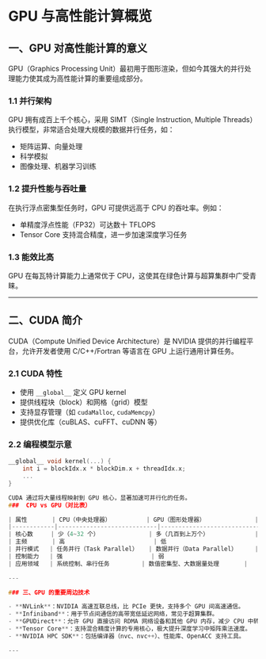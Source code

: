 # GPU 与高性能计算概览

## 一、GPU 对高性能计算的意义

GPU（Graphics Processing Unit）最初用于图形渲染，但如今其强大的并行处理能力使其成为高性能计算的重要组成部分。

### 1.1 并行架构

GPU 拥有成百上千个核心，采用 SIMT（Single Instruction, Multiple Threads）执行模型，非常适合处理大规模的数据并行任务，如：

- 矩阵运算、向量处理
- 科学模拟
- 图像处理、机器学习训练

### 1.2 提升性能与吞吐量

在执行浮点密集型任务时，GPU 可提供远高于 CPU 的吞吐率。例如：

- 单精度浮点性能（FP32）可达数十 TFLOPS
- Tensor Core 支持混合精度，进一步加速深度学习任务

### 1.3 能效比高

GPU 在每瓦特计算能力上通常优于 CPU，这使其在绿色计算与超算集群中广受青睐。

---

## 二、CUDA 简介

CUDA（Compute Unified Device Architecture）是 NVIDIA 提供的并行编程平台，允许开发者使用 C/C++/Fortran 等语言在 GPU 上运行通用计算任务。

### 2.1 CUDA 特性

- 使用 `__global__` 定义 GPU kernel
- 提供线程块（block）和网格（grid）模型
- 支持显存管理（如 `cudaMalloc`, `cudaMemcpy`）
- 提供优化库（cuBLAS、cuFFT、cuDNN 等）

### 2.2 编程模型示意

```cpp
__global__ void kernel(...) {
    int i = blockIdx.x * blockDim.x + threadIdx.x;
    ...
}

CUDA 通过将大量线程映射到 GPU 核心，显著加速可并行化的任务。
###  CPU vs GPU（对比表）

| 属性       | CPU（中央处理器）          | GPU（图形处理器）              |
|------------|----------------------------|-------------------------------|
| 核心数     | 少（4~32 个）              | 多（几百到上万个）             |
| 主频       | 高                         | 低                           |
| 并行模式   | 任务并行（Task Parallel）   | 数据并行（Data Parallel）     |
| 控制能力   | 强                         | 弱                           |
| 应用领域   | 系统控制、串行任务         | 数值密集型、大数据量处理       |

---

### 三、GPU 的重要周边技术

- **NVLink**：NVIDIA 高速互联总线，比 PCIe 更快，支持多个 GPU 间高速通信。
- **Infiniband**：用于节点间通信的高带宽低延迟网络，常见于超算集群。
- **GPUDirect**：允许 GPU 直接访问 RDMA 网络设备和其他 GPU 内存，减少 CPU 中转。
- **Tensor Core**：支持混合精度计算的专用核心，极大提升深度学习中矩阵乘法速度。
- **NVIDIA HPC SDK**：包括编译器（nvc、nvc++）、性能库、OpenACC 支持工具。

---

